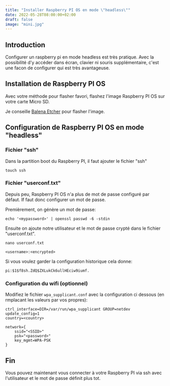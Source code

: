 ```yaml
---
title: "Installer Raspberry PI OS en mode \"headless\""
date: 2022-05-28T08:00:00+02:00
draft: false
image: "mini.jpg"
---
```


## Introduction

Configurer un raspberry pi en mode headless est très pratique. Avec la possibilité d'y accéder dans écran, clavier ni souris supplémentaire, c'est une facon de configurer qui est très avantageuse.

## Installation de Raspberry PI OS

Avec votre méthode pour flasher favori, flashez l'image Raspberry PI OS sur votre carte Micro SD.

Je conseille [Balena Etcher](https://www.balena.io/etcher) pour flasher l'image.

## Configuration de Raspberry PI OS en mode "headless"

### Fichier "ssh"

Dans la partition boot du Raspberry PI, il faut ajouter le fichier "ssh"

`touch ssh`

### Fichier "userconf.txt"

Depuis peu, Raspberry PI OS n'a plus de mot de passe configuré par défaut.
If faut donc configurer un mot de passe.

Premièrement, on génère un mot de passe:

`echo '<mypassword>' | openssl passwd -6 -stdin`

Ensuite on ajoute notre utilisateur et le mot de passe crypté dans le fichier "userconf.txt".

`nano userconf.txt`

```
<username>:<encrypted>
```

Si vous voulez garder la configuration historique cela donne:

```
pi:$1$f8sh.ZdQ$ZXLukCk6ullHEciw9iumf.
```

### Configuration du wifi (optionnel)

Modifiez le fichier `wpa_supplicant.conf` avec la configuration ci dessous (en rmplacant les valeurs par vos propres):

```
ctrl_interface=DIR=/var/run/wpa_supplicant GROUP=netdev
update_config=1
country=<country>

network={
    ssid="<SSID>"
    psk="<password>"
    key_mgmt=WPA-PSK
}
```

## Fin

Vous pouvez maintenant vous connecter à votre Raspberry PI via ssh avec l'utilisateur et le mot de passe définit plus tot.
